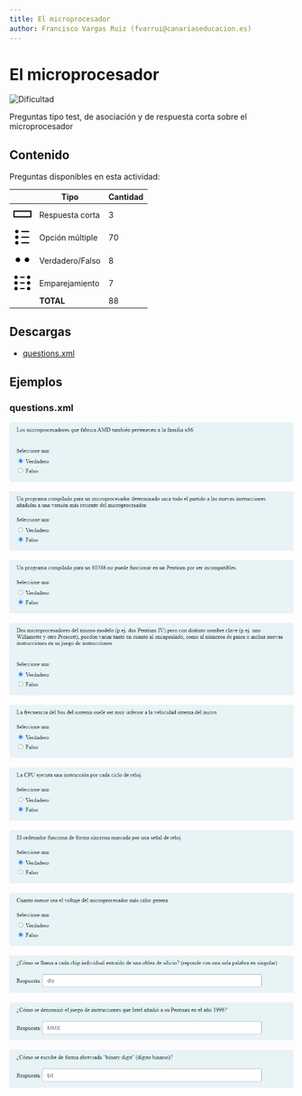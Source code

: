 ```yaml
---
title: El microprocesador
author: Francisco Vargas Ruiz (fvarrui@canariaseducacion.es)
---
```


# El microprocesador


![Dificultad](https://img.shields.io/badge/Dificultad-Media-yellow)


Preguntas tipo test, de asociación y de respuesta corta sobre el microprocesador

## Contenido

Preguntas disponibles en esta actividad:

|   | Tipo              | Cantidad                   |
| - | ----------------- | -------------------------- |
| ![](https://raw.githubusercontent.com/iescanarias/actividades/main/.actirepo/icons/shortanswer.svg) | Respuesta corta | 3 |
| ![](https://raw.githubusercontent.com/iescanarias/actividades/main/.actirepo/icons/multichoice.svg) | Opción múltiple | 70 |
| ![](https://raw.githubusercontent.com/iescanarias/actividades/main/.actirepo/icons/truefalse.svg) | Verdadero/Falso | 8 |
| ![](https://raw.githubusercontent.com/iescanarias/actividades/main/.actirepo/icons/matching.svg) | Emparejamiento | 7 |
|   | **TOTAL**         | 88 |

## Descargas

- [questions.xml](https://github.com/iescanarias/actividades/tree/main/./hardware/microprocesador/el%20microprocesador/questions.xml)


## Ejemplos


### questions.xml

![aclaraciones-0.png](images/aclaraciones-0.png)

![aclaraciones-1.png](images/aclaraciones-1.png)

![arquitecturax86-0.png](images/arquitecturax86-0.png)

![tiposdenucleo-0.png](images/tiposdenucleo-0.png)

![velocidaddelbus-0.png](images/velocidaddelbus-0.png)

![velocidaddereloj-0.png](images/velocidaddereloj-0.png)

![velocidaddereloj-1.png](images/velocidaddereloj-1.png)

![voltajemicroprocesador-0.png](images/voltajemicroprocesador-0.png)

![fabricacion-0.png](images/fabricacion-0.png)

![nuevasinstrucciones-0.png](images/nuevasinstrucciones-0.png)

![registros-0.png](images/registros-0.png)


